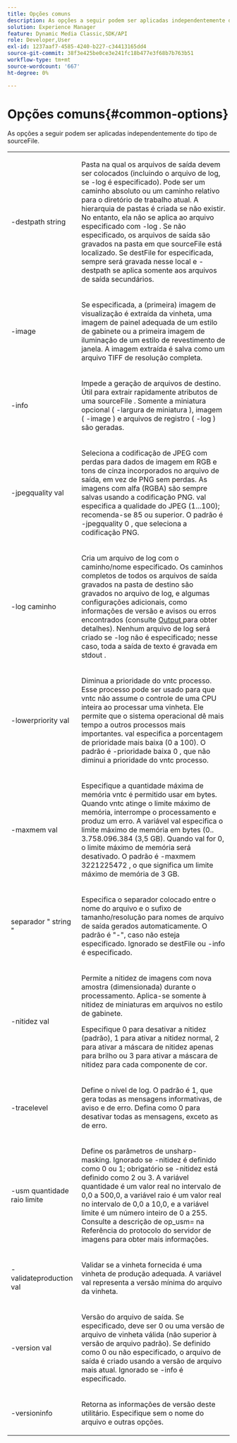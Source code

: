 ```yaml
---
title: Opções comuns
description: As opções a seguir podem ser aplicadas independentemente do tipo de sourceFile.
solution: Experience Manager
feature: Dynamic Media Classic,SDK/API
role: Developer,User
exl-id: 1237aaf7-4585-4240-b227-c34413165dd4
source-git-commit: 38f3e425be0ce3e241fc18b477e3f68b7b763b51
workflow-type: tm+mt
source-wordcount: '667'
ht-degree: 0%

---
```


# Opções comuns{#common-options}

As opções a seguir podem ser aplicadas independentemente do tipo de sourceFile.

<table id="simpletable_3BFC3737C891411D84405CEEF6B19542"> 
 <tr class="strow"> 
  <td class="stentry"> <p> <span class="codeph"> -destpath <span class="varname"> string </span> </span> </p> </td> 
  <td class="stentry"> <p>Pasta na qual os arquivos de saída devem ser colocados (incluindo o arquivo de log, se <span class="codeph"> -log </span> é especificado). Pode ser um caminho absoluto ou um caminho relativo para o diretório de trabalho atual. A hierarquia de pastas é criada se não existir. No entanto, ela não se aplica ao arquivo especificado com <span class="codeph"> -log </span>. Se não especificado, os arquivos de saída são gravados na pasta em que <span class="varname"> sourceFile </span> está localizado. Se <span class="varname"> destFile </span> for especificada, sempre será gravada nesse local e <span class="codeph"> -destpath </span> se aplica somente aos arquivos de saída secundários. </p> </td> 
 </tr> 
 <tr class="strow"> 
  <td class="stentry"> <p> <span class="codeph"> -image </span> </p> </td> 
  <td class="stentry"> <p>Se especificada, a (primeira) imagem de visualização é extraída da vinheta, uma imagem de painel adequada de um estilo de gabinete ou a primeira imagem de iluminação de um estilo de revestimento de janela. A imagem extraída é salva como um arquivo TIFF de resolução completa. </p> </td> 
 </tr> 
 <tr class="strow"> 
  <td class="stentry"> <p> <span class="codeph"> -info </span> </p> </td> 
  <td class="stentry"> <p>Impede a geração de arquivos de destino. Útil para extrair rapidamente atributos de uma <span class="varname"> sourceFile </span>. Somente a miniatura opcional ( <span class="codeph"> -largura de miniatura </span>), imagem ( <span class="codeph"> -image </span>) e arquivos de registro ( <span class="codeph"> -log </span>) são geradas. </p> </td> 
 </tr> 
 <tr class="strow"> 
  <td class="stentry"> <p> <span class="codeph"> -jpegquality <span class="varname"> val </span> </span> </p> </td> 
  <td class="stentry"> <p>Seleciona a codificação de JPEG com perdas para dados de imagem em RGB e tons de cinza incorporados no arquivo de saída, em vez de PNG sem perdas. As imagens com alfa (RGBA) são sempre salvas usando a codificação PNG. <span class="varname"> val </span> especifica a qualidade do JPEG (1...100); recomenda-se 85 ou superior. O padrão é <span class="codeph"> -jpegquality 0 </span>, que seleciona a codificação PNG. </p> </td> 
 </tr> 
 <tr class="strow"> 
  <td class="stentry"> <p> <span class="codeph"> -log <span class="varname"> caminho </span> </span> </p> </td> 
  <td class="stentry"> <p>Cria um arquivo de log com o caminho/nome especificado. Os caminhos completos de todos os arquivos de saída gravados na pasta de destino são gravados no arquivo de log, e algumas configurações adicionais, como informações de versão e avisos ou erros encontrados (consulte <a href="../../../../ir-api/vntc/utilities/c-ir-vignette-converter-vntc/r-ir-output.md#reference-c51e30b721eb416bb646089f0ac045c5" type="reference" format="dita" scope="local"> Output </a> para obter detalhes). Nenhum arquivo de log será criado se <span class="codeph"> -log </span> não é especificado; nesse caso, toda a saída de texto é gravada em <span class="codeph"> stdout </span>. </p> </td> 
 </tr> 
 <tr class="strow"> 
  <td class="stentry"> <p> <span class="codeph"> -lowerpriority <span class="varname"> val </span> </span> </p> </td> 
  <td class="stentry"> <p>Diminua a prioridade do <span class="filepath"> vntc </span> processo. Esse processo pode ser usado para que <span class="filepath"> vntc </span> não assume o controle de uma CPU inteira ao processar uma vinheta. Ele permite que o sistema operacional dê mais tempo a outros processos mais importantes. <span class="varname"> val </span> especifica a porcentagem de prioridade mais baixa (0 a 100). O padrão é <span class="codeph"> -prioridade baixa 0 </span>, que não diminui a prioridade do <span class="filepath"> vntc </span> processo. </p> </td> 
 </tr> 
 <tr class="strow"> 
  <td class="stentry"> <p> <span class="codeph"> -maxmem <span class="varname"> val </span> </span> </p> </td> 
  <td class="stentry"> <p>Especifique a quantidade máxima de memória <span class="filepath"> vntc </span> é permitido usar em bytes. Quando <span class="filepath"> vntc </span> atinge o limite máximo de memória, interrompe o processamento e produz um erro. A variável <span class="varname"> val </span> especifica o limite máximo de memória em bytes (0.. 3.758.096.384 (3,5 GB). Quando <span class="varname"> val </span> for 0, o limite máximo de memória será desativado. O padrão é <span class="codeph"> -maxmem 3221225472 </span>, o que significa um limite máximo de memória de 3 GB. </p> </td> 
 </tr> 
 <tr class="strow"> 
  <td class="stentry"> <p> <span class="codeph"> separador " <span class="varname"> string </span>" </span> </p> </td> 
  <td class="stentry"> <p>Especifica o separador colocado entre o nome do arquivo e o sufixo de tamanho/resolução para nomes de arquivo de saída gerados automaticamente. O padrão é "-", caso não esteja especificado. Ignorado se <span class="varname"> destFile </span> ou <span class="codeph"> -info </span> é especificado. </p> </td> 
 </tr> 
 <tr class="strow"> 
  <td class="stentry"> <p> <span class="codeph"> -nitidez <span class="varname"> val </span> </span> </p> </td> 
  <td class="stentry"> <p>Permite a nitidez de imagens com nova amostra (dimensionada) durante o processamento. Aplica-se somente à nitidez de miniaturas em arquivos no estilo de gabinete. </p> <p>Especifique 0 para desativar a nitidez (padrão), 1 para ativar a nitidez normal, 2 para ativar a máscara de nitidez apenas para brilho ou 3 para ativar a máscara de nitidez para cada componente de cor. </p> </td> 
 </tr> 
 <tr class="strow"> 
  <td class="stentry"> <p> <span class="codeph"> -tracelevel </span> </p> </td> 
  <td class="stentry"> <p>Define o nível de log. O padrão é 1, que gera todas as mensagens informativas, de aviso e de erro. Defina como 0 para desativar todas as mensagens, exceto as de erro. </p> </td> 
 </tr> 
 <tr class="strow"> 
  <td class="stentry"> <p> <span class="codeph"> -usm <span class="varname"> quantidade </span> <span class="varname"> raio </span> <span class="varname"> limite </span> </span> </p> </td> 
  <td class="stentry"> <p>Define os parâmetros de unsharp-masking. Ignorado se <span class="codeph"> -nitidez </span> é definido como 0 ou 1; obrigatório se <span class="codeph"> -nitidez </span> está definido como 2 ou 3. A variável <span class="varname"> quantidade </span> é um valor real no intervalo de 0,0 a 500,0, a variável <span class="varname"> raio </span> é um valor real no intervalo de 0,0 a 10,0, e a variável <span class="varname"> limite </span> é um número inteiro de 0 a 255. Consulte a descrição de <span class="codeph"> op_usm= </span> na Referência do protocolo do servidor de imagens para obter mais informações. </p> </td> 
 </tr> 
 <tr class="strow"> 
  <td class="stentry"> <p> <span class="codeph"> -validateproduction <span class="varname"> val </span> </span> </p> </td> 
  <td class="stentry"> <p>Validar se a vinheta fornecida é uma vinheta de produção adequada. A variável <span class="varname"> val </span> representa a versão mínima do arquivo da vinheta. </p> </td> 
 </tr> 
 <tr class="strow"> 
  <td class="stentry"> <p> <span class="codeph"> -version <span class="varname"> val </span> </span> </p> </td> 
  <td class="stentry"> <p>Versão do arquivo de saída. Se especificado, deve ser 0 ou uma versão de arquivo de vinheta válida (não superior à versão de arquivo padrão). Se definido como 0 ou não especificado, o arquivo de saída é criado usando a versão de arquivo mais atual. Ignorado se <span class="codeph"> -info </span> é especificado. </p> </td> 
 </tr> 
 <tr class="strow"> 
  <td class="stentry"> <p> <span class="codeph"> -versioninfo </span> </p> </td> 
  <td class="stentry"> <p>Retorna as informações de versão deste utilitário. Especifique sem o nome do arquivo e outras opções. </p> </td> 
 </tr> 
</table>
